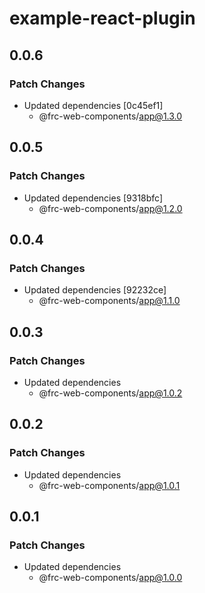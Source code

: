 # example-react-plugin

## 0.0.6

### Patch Changes

- Updated dependencies [0c45ef1]
  - @frc-web-components/app@1.3.0

## 0.0.5

### Patch Changes

- Updated dependencies [9318bfc]
  - @frc-web-components/app@1.2.0

## 0.0.4

### Patch Changes

- Updated dependencies [92232ce]
  - @frc-web-components/app@1.1.0

## 0.0.3

### Patch Changes

- Updated dependencies
  - @frc-web-components/app@1.0.2

## 0.0.2

### Patch Changes

- Updated dependencies
  - @frc-web-components/app@1.0.1

## 0.0.1

### Patch Changes

- Updated dependencies
  - @frc-web-components/app@1.0.0
